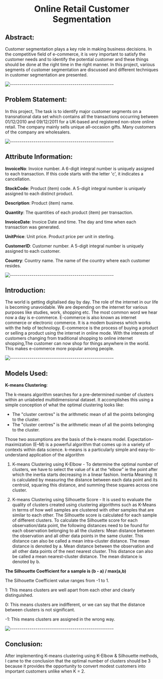 
</p>

<h1 align="center"> Online Retail Customer Segmentation </h1>


## Abstract:
Customer segmentation plays a key role in making business decisions. In the competitive field of e-commerce, it is very important to satisfy the customer needs and to identify the potential customer and these things should be done at the right time in the right manner. In this project, various segments
of customer segmentation are discussed and different techniques in customer segmentation are presented.

![-----------------------------------------------------](https://raw.githubusercontent.com/andreasbm/readme/master/assets/lines/rainbow.png)

## Problem Statement:

In this project, The task is to identify major customer segments on a transnational data set which
contains all the transactions occurring between 01/12/2010 and 09/12/2011 for a UK-based and registered non-store online retail. The company mainly sells unique all-occasion gifts. Many customers of the company are wholesalers.

![-----------------------------------------------------](https://raw.githubusercontent.com/andreasbm/readme/master/assets/lines/rainbow.png)

## Attribute Information:

**InvoiceNo**: Invoice number. A 6-digit integral number is uniquely assigned to each transaction. If this code starts with the letter 'c', it indicates a cancellation.

**StockCode**: Product (item) code. A 5-digit integral number is uniquely assigned to each distinct product.

**Description**: Product (item) name.

**Quantity**: The quantities of each product (item) per transaction.

**InvoiceDate**: Invoice Date and time. The day and time when each transaction was generated.

**UnitPrice**: Unit price. Product price per unit in sterling.

**CustomerID**: Customer number. A 5-digit integral number is uniquely assigned to each customer.

**Country**: Country name. The name of the country where each customer resides.

![-----------------------------------------------------](https://raw.githubusercontent.com/andreasbm/readme/master/assets/lines/rainbow.png)

## Introduction:

The world is getting digitalised day by day. The role of the internet in our life is becoming unavoidable. We are depending on the internet for various purposes like studies, work, shopping etc. The most common word we hear now a day is e-commerce. E-commerce is also known as internet commerce or electronic commerce. It is a modem business which works with the help of technology. E-commerce is the process of buying a product or selling a product using the internet in online mode. With the interests of customers changing from traditional shopping to online internet shopping,The customer can now shop for things anywhere in the world. This makes e-commerce more popular among people.

![-----------------------------------------------------](https://raw.githubusercontent.com/andreasbm/readme/master/assets/lines/rainbow.png)

## Models Used:

**K-means Clustering**:

The k-means algorithm searches for a pre-determined number of clusters within an unlabeled multidimensional dataset. It accomplishes this using a simple conception of what the optimal clustering looks like:
* The "cluster centres" is the arithmetic mean of all the points belonging to the cluster.
* The "cluster centres" is the arithmetic mean of all the points belonging to the cluster.

Those two assumptions are the basis of the k-means model.
Expectation–maximization (E–M) is a powerful algorithm that comes up in a variety of contexts within data science. k-means is a particularly simple and easy-to-understand application of the algorithm

1. K-means Clustering using K-Elbow - To determine the optimal number of clusters, we have to select the value of k at the “elbow” ie the point after which the inertia starts decreasing in a linear fashion. Inertia Meaning: It is calculated by measuring the distance between each data point and its centroid, squaring this distance, and summing these squares across one cluster. 

2. K-means Clustering using Silhouette Score - It is used to evaluate the quality of clusters created using clustering algorithms such as K-Means in terms of how well samples are clustered with other samples that are similar to each other. The Silhouette score is calculated for each sample of different clusters. To calculate the Silhouette score for each observation/data point, the following distances need to be found for each observation belonging to all the clusters:
Mean distance between the observation and all other data points in the same cluster. This distance can also be called a mean intra-cluster distance. The mean distance is denoted by a.
Mean distance between the observation and all other data points of the next nearest cluster. This distance can also be called a mean nearest-cluster distance. The mean distance is denoted by b.

**The Silhouette Coefficient for a sample is (b - a) / max(a,b)**

The Silhouette Coefficient value ranges from -1 to 1.

1: This means clusters are well apart from each other and clearly distinguished.

0: This means clusters are indifferent, or we can say that the distance between clusters is not significant.

-1: This means clusters are assigned in the wrong way. 

![-----------------------------------------------------](https://raw.githubusercontent.com/andreasbm/readme/master/assets/lines/rainbow.png)

## Conclusion:

After implementing K-means clustering using K-Elbow & Silhouette methods, I came to the conclusion that the optimal number of clusters should be 3 because it provides the opportunity to convert modest customers into important customers unlike when K = 2.



